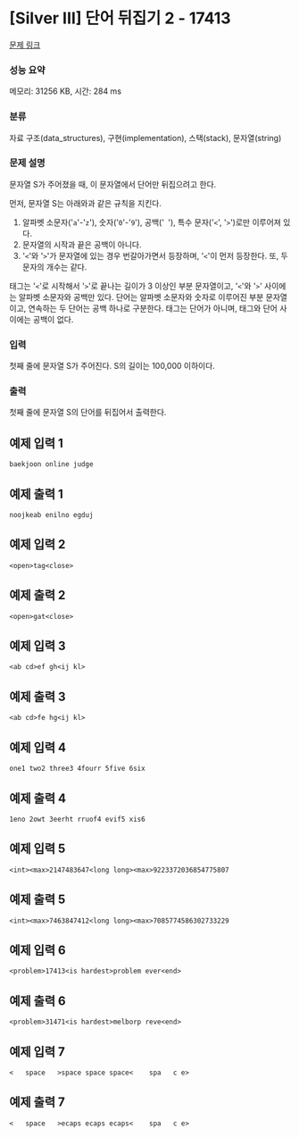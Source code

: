 # [Silver III] 단어 뒤집기 2 - 17413 

[문제 링크](https://www.acmicpc.net/problem/17413) 

### 성능 요약

메모리: 31256 KB, 시간: 284 ms

### 분류

자료 구조(data_structures), 구현(implementation), 스택(stack), 문자열(string)

### 문제 설명

<p>문자열 S가 주어졌을 때, 이 문자열에서 단어만 뒤집으려고 한다.</p>

<p>먼저, 문자열 S는 아래와과 같은 규칙을 지킨다.</p>

<ol>
	<li>알파벳 소문자('<code>a</code>'-'<code>z</code>'), 숫자('<code>0</code>'-'<code>9</code>'), 공백('<code> </code>'), 특수 문자('<code><</code>', '<code>></code>')로만 이루어져 있다.</li>
	<li>문자열의 시작과 끝은 공백이 아니다.</li>
	<li>'<code><</code>'와 '<code>></code>'가 문자열에 있는 경우 번갈아가면서 등장하며, '<code><</code>'이 먼저 등장한다. 또, 두 문자의 개수는 같다.</li>
</ol>

<p>태그는 '<code><</code>'로 시작해서 '<code>></code>'로 끝나는 길이가 3 이상인 부분 문자열이고, '<code><</code>'와 '<code>></code>' 사이에는 알파벳 소문자와 공백만 있다. 단어는 알파벳 소문자와 숫자로 이루어진 부분 문자열이고, 연속하는 두 단어는 공백 하나로 구분한다. 태그는 단어가 아니며, 태그와 단어 사이에는 공백이 없다.</p>

### 입력 

 <p>첫째 줄에 문자열 S가 주어진다. S의 길이는 100,000 이하이다.</p>

### 출력 

 <p>첫째 줄에 문자열 S의 단어를 뒤집어서 출력한다.</p>
 
 
 ## 예제 입력 1

```
baekjoon online judge

```

## 예제 출력 1

```
noojkeab enilno egduj

```

## 예제 입력 2

```
<open>tag<close>

```

## 예제 출력 2

```
<open>gat<close>

```

## 예제 입력 3

```
<ab cd>ef gh<ij kl>

```

## 예제 출력 3

```
<ab cd>fe hg<ij kl>

```

## 예제 입력 4

```
one1 two2 three3 4fourr 5five 6six

```

## 예제 출력 4

```
1eno 2owt 3eerht rruof4 evif5 xis6

```

## 예제 입력 5

```
<int><max>2147483647<long long><max>9223372036854775807

```

## 예제 출력 5

```
<int><max>7463847412<long long><max>7085774586302733229

```

## 예제 입력 6

```
<problem>17413<is hardest>problem ever<end>

```

## 예제 출력 6

```
<problem>31471<is hardest>melborp reve<end>

```

## 예제 입력 7

```
<   space   >space space space<    spa   c e>

```

## 예제 출력 7

```
<   space   >ecaps ecaps ecaps<    spa   c e>
```

